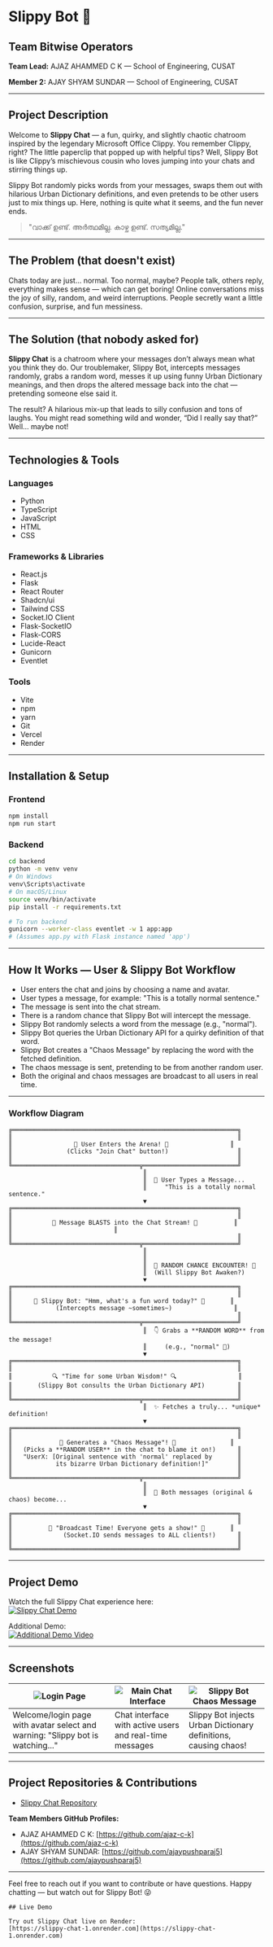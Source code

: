 
# Slippy Bot 🎯

## Team Bitwise Operators

**Team Lead:** AJAZ AHAMMED C K — School of Engineering, CUSAT

**Member 2:** AJAY SHYAM SUNDAR — School of Engineering, CUSAT

---

## Project Description

Welcome to **Slippy Chat** — a fun, quirky, and slightly chaotic chatroom inspired by the legendary Microsoft Office Clippy. You remember Clippy, right? The little paperclip that popped up with helpful tips? Well, Slippy Bot is like Clippy’s mischievous cousin who loves jumping into your chats and stirring things up.

Slippy Bot randomly picks words from your messages, swaps them out with hilarious Urban Dictionary definitions, and even pretends to be other users just to mix things up. Here, nothing is quite what it seems, and the fun never ends.

> "വാക്ക് ഉണ്ട്. അർത്ഥമില്ല. കാഴ്ച ഉണ്ട്. സത്യമില്ല."

---

## The Problem (that doesn't exist)

Chats today are just... normal. Too normal, maybe? People talk, others reply, everything makes sense — which can get boring! Online conversations miss the joy of silly, random, and weird interruptions. People secretly want a little confusion, surprise, and fun messiness.

---

## The Solution (that nobody asked for)

**Slippy Chat** is a chatroom where your messages don’t always mean what you think they do. Our troublemaker, Slippy Bot, intercepts messages randomly, grabs a random word, messes it up using funny Urban Dictionary meanings, and then drops the altered message back into the chat — pretending someone else said it.

The result? A hilarious mix-up that leads to silly confusion and tons of laughs. You might read something wild and wonder, “Did I really say that?” Well… maybe not!

---

## Technologies & Tools

### Languages

- Python  
- TypeScript  
- JavaScript  
- HTML  
- CSS  

### Frameworks & Libraries

- React.js  
- Flask  
- React Router  
- Shadcn/ui  
- Tailwind CSS  
- Socket.IO Client  
- Flask-SocketIO  
- Flask-CORS  
- Lucide-React  
- Gunicorn  
- Eventlet  

### Tools

- Vite  
- npm  
- yarn  
- Git  
- Vercel  
- Render  

---

## Installation & Setup

### Frontend

```bash
npm install
npm run start
````

### Backend

```bash
cd backend
python -m venv venv
# On Windows
venv\Scripts\activate
# On macOS/Linux
source venv/bin/activate
pip install -r requirements.txt

# To run backend
gunicorn --worker-class eventlet -w 1 app:app
# (Assumes app.py with Flask instance named 'app')
```

---

## How It Works — User & Slippy Bot Workflow

* User enters the chat and joins by choosing a name and avatar.
* User types a message, for example: "This is a totally normal sentence."
* The message is sent into the chat stream.
* There is a random chance that Slippy Bot will intercept the message.
* Slippy Bot randomly selects a word from the message (e.g., "normal").
* Slippy Bot queries the Urban Dictionary API for a quirky definition of that word.
* Slippy Bot creates a "Chaos Message" by replacing the word with the fetched definition.
* The chaos message is sent, pretending to be from another random user.
* Both the original and chaos messages are broadcast to all users in real time.

---

### Workflow Diagram

```
╔══════════════════════════════════════════════════════════════╗
║                                                              ║
║                 👋 User Enters the Arena! 👋                 ║
║               (Clicks "Join Chat" button!)                   ║
║                                                              ║
╚═══════════════════════════════════╦══════════════════════════╝
                                     ║
                                     ║  📨 User Types a Message...
                                     ║     "This is a totally normal sentence."
                                     ▼
╔══════════════════════════════════════════════════════════════╗
║                                                              ║
║           🚀 Message BLASTS into the Chat Stream! 🚀          ║
║                            ║
║                                                              ║
╚═══════════════════════════════════╦══════════════════════════╝
                                     ║
                                     ║
                                     ║  🎲 RANDOM CHANCE ENCOUNTER! 🎲
                                     ║  (Will Slippy Bot Awaken?)
                                     ▼
╔══════════════════════════════════════════════════════════════╗
║                                                              ║
║      🤖 Slippy Bot: "Hmm, what's a fun word today?" 🤖       ║
║            (Intercepts message ~sometimes~)                 ║
║                                                              ║
╚═══════════════════════════════════╦══════════════════════════╝
                                     ║  👇 Grabs a **RANDOM WORD** from the message!
                                     ║     (e.g., "normal" 🧐)
                                     ▼
╔══════════════════════════════════════════════════════════════╗
║                                                              ║
║           🔍 "Time for some Urban Wisdom!" 🔍                 ║
║       (Slippy Bot consults the Urban Dictionary API)         ║
║                                                              ║
╚═══════════════════════════════════╦══════════════════════════╝
                                     ║  ✨ Fetches a truly... *unique* definition!
                                     ▼
╔══════════════════════════════════════════════════════════════╗
║                                                              ║
║             🤯 Generates a "Chaos Message"! 🤯               ║
║   (Picks a **RANDOM USER** in the chat to blame it on!)      ║
║   "UserX: [Original sentence with 'normal' replaced by       ║
║            its bizarre Urban Dictionary definition!]"        ║
║                                                              ║
╚═══════════════════════════════════╦══════════════════════════╝
                                     ║
                                     ║  📢 Both messages (original & chaos) become...
                                     ▼
╔══════════════════════════════════════════════════════════════╗
║                                                              ║
║          📡 "Broadcast Time! Everyone gets a show!" 📡       ║
║              (Socket.IO sends messages to ALL clients!)      ║
║                                                              ║
╚══════════════════════════════════════════════════════════════╝
```

---

## Project Demo

Watch the full Slippy Chat experience here:  
[![Slippy Chat Demo](https://img.youtube.com/vi/3mTemYivpwQ/0.jpg)](https://youtu.be/3mTemYivpwQ?si=bGNi_h2AI-Bss8Hw)

Additional Demo:  
[![Additional Demo Video](https://img.youtube.com/vi/5SRniPi9gHQ/0.jpg)](https://youtu.be/5SRniPi9gHQ?si=02AVf-2QCo0_oDmg)

---

## Screenshots

| ![Login Page](https://github.com/user-attachments/assets/ae6fab4e-f52a-4c07-b880-f1fd8f043473) | ![Main Chat Interface](https://github.com/user-attachments/assets/5b137c90-7b12-4f8e-9e67-898581d371e7) | ![Slippy Bot Chaos Message](https://github.com/user-attachments/assets/d50a8ff0-1c84-4cd3-b8ad-fab7eb8f72f0) |
| ---------------------------------------------------------------------------------------------- | ------------------------------------------------------------------------------------------------------- | ------------------------------------------------------------------------------------------------------------ |
| Welcome/login page with avatar select and warning: "Slippy bot is watching..."                 | Chat interface with active users and real-time messages                                                 | Slippy Bot injects Urban Dictionary definitions, causing chaos!                                              |

---

## Project Repositories & Contributions

* [Slippy Chat Repository](https://github.com/ajaz-c-k/Slippy-chat)

**Team Members GitHub Profiles:**

* AJAZ AHAMMED C K: [https://github.com/ajaz-c-k](https://github.com/ajaz-c-k)
* AJAY SHYAM SUNDAR: [https://github.com/ajaypushparaj5](https://github.com/ajaypushparaj5)

---

Feel free to reach out if you want to contribute or have questions. Happy chatting — but watch out for Slippy Bot! 😜

```
## Live Demo

Try out Slippy Chat live on Render:  
[https://slippy-chat-1.onrender.com](https://slippy-chat-1.onrender.com)

```

